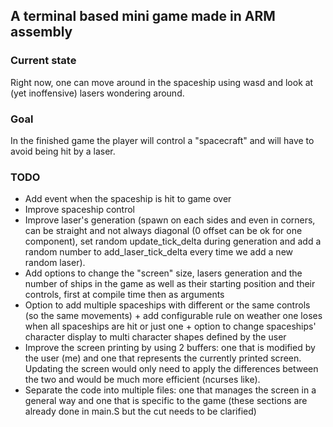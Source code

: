 
## A terminal based mini game made in ARM assembly
### Current state
Right now, one can move around in the spaceship using wasd and look at (yet inoffensive) lasers wondering around.

### Goal
In the finished game the player will control a "spacecraft" and will have to avoid being hit by a laser.


### TODO
- Add event when the spaceship is hit to game over
- Improve spaceship control
- Improve laser's generation (spawn on each sides and even in corners, can be straight and not always diagonal (0 offset can be ok for one component), set random update\_tick\_delta during generation and add a random number to add\_laser\_tick\_delta every time we add a new random laser).
- Add options to change the "screen" size, lasers generation and the number of ships in the game as well as their starting position and their controls, first at compile time then as arguments
- Option to add multiple spaceships with different or the same controls (so the same movements) + add configurable rule on weather one loses when all spaceships are hit or just one + option to change spaceships' character display to multi character shapes defined by the user
- Improve the screen printing by using 2 buffers: one that is modified by the user (me) and one that represents the currently printed screen. Updating the screen would only need to apply the differences between the two and would be much more efficient (ncurses like).
- Separate the code into multiple files: one that manages the screen in a general way and one that is specific to the game (these sections are already done in main.S but the cut needs to be clarified)
